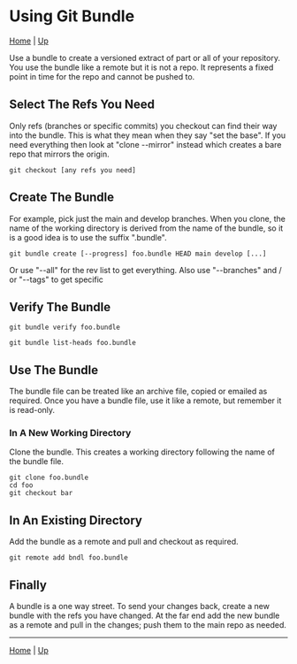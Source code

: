 # Using Git Bundle

[Home](../index) | [Up](git-index)

Use a bundle to create a versioned extract of part or all of your repository. You use the bundle like a remote but it is not a repo. It represents a fixed point in time for the repo and cannot be pushed to.

## Select The Refs You Need
Only refs (branches or specific commits) you checkout can find their way into the bundle. This is what they mean when they say "set the base". If you need everything then look at "clone --mirror" instead which creates a bare repo that mirrors the origin.

```
git checkout [any refs you need]
```

## Create The Bundle
For example, pick just the main and develop branches. When you clone, the name of the working directory is derived from the name of the bundle, so it is a good idea is to use the suffix ".bundle".
```
git bundle create [--progress] foo.bundle HEAD main develop [...]
```

Or use "--all" for the rev list to get everything. Also use "--branches" and / or "--tags" to get specific

## Verify The Bundle
```
git bundle verify foo.bundle

git bundle list-heads foo.bundle
```

## Use The Bundle
The bundle file can be treated like an archive file, copied or emailed as required. Once you have a bundle file, use it like a remote, but remember it is read-only.

### In A New Working Directory
Clone the bundle. This creates a working directory following the name of the bundle file.
```
git clone foo.bundle
cd foo
git checkout bar
```

## In An Existing Directory
Add the bundle as a remote and pull and checkout as required.
```
git remote add bndl foo.bundle
```

## Finally
A bundle is a one way street. To send your changes back, create a new bundle with the refs you have changed. At the far end add the new bundle as a remote and pull in the changes; push them to the main repo as needed.

---
[Home](../index.md) | [Up](git-index.md)
